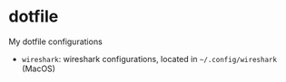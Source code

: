 # dotfile
My dotfile configurations

- `wireshark`: wireshark configurations, located in `~/.config/wireshark` (MacOS)
